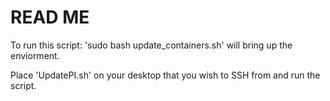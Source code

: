 # READ ME



<!-- DEPLOY: -->
To run this script: 'sudo bash update_containers.sh' will bring up the enviorment.

<!-- SSH DEPLOY: -->
Place 'UpdatePI.sh' on your desktop that you wish to SSH from and run the script.
